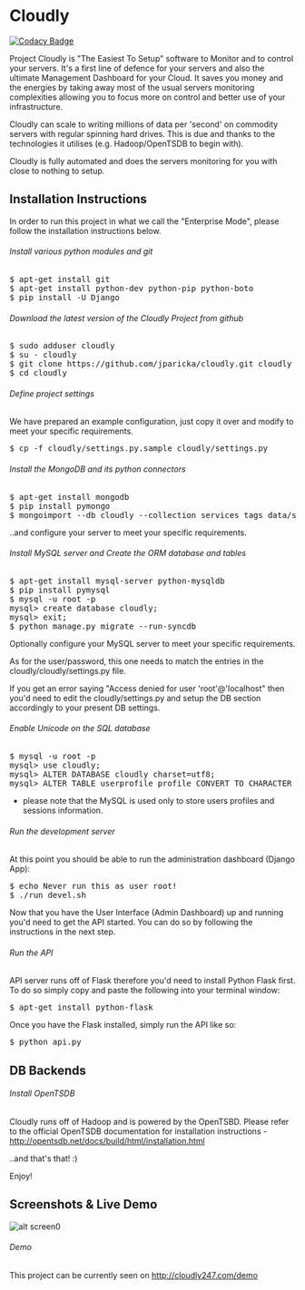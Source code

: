 Cloudly
=======

[![Codacy Badge](https://api.codacy.com/project/badge/grade/9fddcf7946724d2ebb999a51fdceacaf)](https://www.codacy.com/app/jparicka/Cloudly)

Project Cloudly is "The Easiest To Setup" software to Monitor and to control your servers.  It's a first line of defence for your servers and also the ultimate Management Dashboard for your Cloud.
It saves you money and the energies by taking away most of the usual servers monitoring complexities allowing you to focus more on control and better use of your infrastructure.

Cloudly can scale to writing millions of data per 'second' on commodity servers with regular spinning hard drives.  This is due and thanks to the technologies it utilises (e.g. Hadoop/OpenTSDB to begin with).

Cloudly is fully automated and does the servers monitoring for you with close to nothing to setup.



Installation Instructions
-------------------------

In order to run this project in what we call the "Enterprise Mode", please follow the installation instructions below.


###### Install various python modules and git

<pre>
$ apt-get install git
$ apt-get install python-dev python-pip python-boto
$ pip install -U Django
</pre>

###### Download the latest version of the Cloudly Project from github

<pre>
$ sudo adduser cloudly
$ su - cloudly
$ git clone https://github.com/jparicka/cloudly.git cloudly
$ cd cloudly
</pre>

###### Define project settings

We have prepared an example configuration, just copy it over and modify to meet your specific requirements.

<pre>
$ cp -f cloudly/settings.py.sample cloudly/settings.py
</pre>

###### Install the MongoDB and its python connectors

<pre>
$ apt-get install mongodb
$ pip install pymongo
$ mongoimport --db cloudly --collection services_tags data/services_tags.json
</pre>

..and configure your server to meet your specific requirements.

###### Install MySQL server and Create the ORM database and tables

<pre>
$ apt-get install mysql-server python-mysqldb
$ pip install pymysql
$ mysql -u root -p
mysql> create database cloudly;
mysql> exit;
$ python manage.py migrate --run-syncdb
</pre>

Optionally configure your MySQL server to meet your specific requirements.

As for the user/password, this one needs to match the entries in the cloudly/cloudly/settings.py file.

If you get an error saying "Access denied for user 'root'@'localhost" then you'd need to edit the cloudly/settings.py and setup the DB section accordingly to your present DB settings.


###### Enable Unicode on the SQL database

<pre>
$ mysql -u root -p
mysql> use cloudly;
mysql> ALTER DATABASE cloudly charset=utf8;
mysql> ALTER TABLE userprofile_profile CONVERT TO CHARACTER SET utf8 COLLATE utf8_general_ci;
</pre>

* please note that the MySQL is used only to store users profiles and sessions information.


###### Run the development server

At this point you should be able to run the administration dashboard (Django App):

<pre>
$ echo Never run this as user root!
$ ./run_devel.sh
</pre>

Now that you have the User Interface (Admin Dashboard) up and running you'd need to get the API started.  You can do so by following the instructions in the next step.


###### Run the API

API server runs off of Flask therefore you'd need to install Python Flask first.  To do so simply copy and paste the following into your terminal window:

<pre>
$ apt-get install python-flask
</pre>

Once you have the Flask installed, simply run the API like so:

<pre>
$ python api.py
</pre>


DB Backends
-----------

###### Install OpenTSDB

Cloudly runs off of Hadoop and is powered by the OpenTSBD. Please refer to the official OpenTSDB documentation for installation instructions - http://opentsdb.net/docs/build/html/installation.html

..and that's that! :)

Enjoy!


Screenshots & Live Demo
-----------------------

![alt screen0](https://raw.githubusercontent.com/ProjectCloudly/Cloudly/master/static/screenshots/screenshot0.png)

###### Demo

This project can be currently seen on http://cloudly247.com/demo
